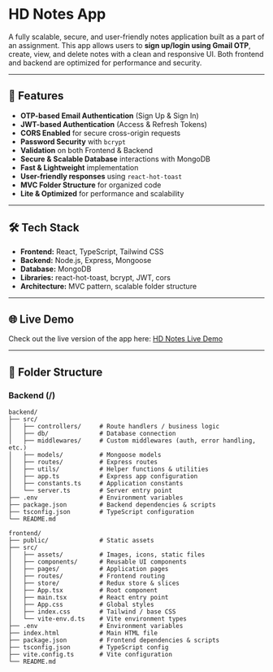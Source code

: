 # HD Notes App

A fully scalable, secure, and user-friendly notes application built as a part of an assignment. This app allows users to **sign up/login using Gmail OTP**, create, view, and delete notes with a clean and responsive UI. Both frontend and backend are optimized for performance and security.

---

## 🚀 Features

- **OTP-based Email Authentication** (Sign Up & Sign In)
- **JWT-based Authentication** (Access & Refresh Tokens)
- **CORS Enabled** for secure cross-origin requests
- **Password Security** with `bcrypt`
- **Validation** on both Frontend & Backend
- **Secure & Scalable Database** interactions with MongoDB
- **Fast & Lightweight** implementation
- **User-friendly responses** using `react-hot-toast`
- **MVC Folder Structure** for organized code
- **Lite & Optimized** for performance and scalability

---

## 🛠 Tech Stack

- **Frontend:** React, TypeScript, Tailwind CSS
- **Backend:** Node.js, Express, Mongoose
- **Database:** MongoDB
- **Libraries:** react-hot-toast, bcrypt, JWT, cors
- **Architecture:** MVC pattern, scalable folder structure

---

## 🌐 Live Demo

Check out the live version of the app here: [HD Notes Live Demo](https://hdnotesassignment2.netlify.app)

---

## 📂 Folder Structure

### Backend (/)
```text
backend/
├── src/
│   ├── controllers/     # Route handlers / business logic
│   ├── db/              # Database connection
│   ├── middlewares/     # Custom middlewares (auth, error handling, etc.)
│   ├── models/          # Mongoose models
│   ├── routes/          # Express routes
│   ├── utils/           # Helper functions & utilities
│   ├── app.ts           # Express app configuration
│   ├── constants.ts     # Application constants
│   └── server.ts        # Server entry point
├── .env                 # Environment variables
├── package.json         # Backend dependencies & scripts
├── tsconfig.json        # TypeScript configuration
└── README.md

frontend/
├── public/              # Static assets
├── src/
│   ├── assets/          # Images, icons, static files
│   ├── components/      # Reusable UI components
│   ├── pages/           # Application pages
│   ├── routes/          # Frontend routing
│   ├── store/           # Redux store & slices
│   ├── App.tsx          # Root component
│   ├── main.tsx         # React entry point
│   ├── App.css          # Global styles
│   ├── index.css        # Tailwind / base CSS
│   └── vite-env.d.ts    # Vite environment types
├── .env                 # Environment variables
├── index.html           # Main HTML file
├── package.json         # Frontend dependencies & scripts
├── tsconfig.json        # TypeScript config
├── vite.config.ts       # Vite configuration
└── README.md